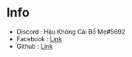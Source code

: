 # Info

- Discord : Hậu Không Cãi Bố Mẹ#5692
- Facebook : [Link](https://www.facebook.com/haudaddy)
- Github : [Link](https://github.com/haunosimp)
